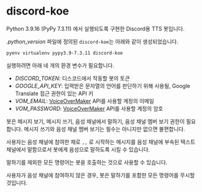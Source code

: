 # discord-koe

Python 3.9.16 (PyPy 7.3.11) 에서 실행되도록 구현한 Discord용 TTS 봇입니다.

*.python_version* 파일에 정의된 `discord-koe`는 아래와 같이 생성되었습니다.

```sh
pyenv virtualenv pypy3.9-7.3.11 discord-koe
```

실행하려면 아래 네 개의 환경 변수가 필요합니다.

- *DISCORD_TOKEN*: 디스코드에서 작동할 봇의 토큰
- *GOOGLE_API_KEY*: 입력받은 문자열의 언어를 판단하기 위해 사용될, Google Translate 접근 권한이 있는 API 키
- *VOM_EMAIL*: [VoiceOverMaker] API를 사용할 계정의 이메일
- *VOM_PASSWORD*: [VoiceOverMaker] API를 사용할 계정의 암호

봇은 메시지 보기, 메시지 쓰기, 음성 채널에서 말하기, 음성 채널 멤버 보기 권한이 필요합니다. 메시지 쓰기와 음성 채널 멤버 보기는 필수는 아니지만 없으면 불편합니다.

사용자는 음성 채널에 참여한 채로 `,,` 로 시작하는 메시지를 음성 채널에 부속된 텍스트 채널에서 말함으로서 봇에게 음성으로 말하도록 시킬 수 있습니다.

말하기를 제외한 모든 명령어는 봇을 호출하는 것으로 사용할 수 있습니다.

사용자가 음성 채널에 참여하지 않은 경우, 봇은 말하기를 포함한 모든 명령어를 무시할 것입니다.

[VoiceOverMaker]: https://voiceovermaker.io
